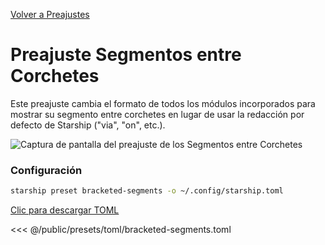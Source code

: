[Volver a Preajustes](./#bracketed-segments)

# Preajuste Segmentos entre Corchetes

Este preajuste cambia el formato de todos los módulos incorporados para mostrar su segmento entre corchetes en lugar de usar la redacción por defecto de Starship ("via", "on", etc.).

![Captura de pantalla del preajuste de los Segmentos entre Corchetes](/presets/img/bracketed-segments.png)

### Configuración

```sh
starship preset bracketed-segments -o ~/.config/starship.toml
```

[Clic para descargar TOML](/presets/toml/bracketed-segments.toml)

<<< @/public/presets/toml/bracketed-segments.toml
